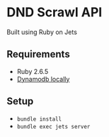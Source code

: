 # DND Scrawl API

Built using Ruby on Jets

## Requirements

- Ruby 2.6.5
- [Dynamodb locally](https://github.com/tongueroo/jets/wiki/Dynamodb-Local-Setup-Walkthrough)

## Setup

- `bundle install`
- `bundle exec jets server`

